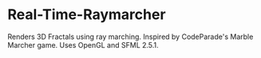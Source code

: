 # Real-Time-Raymarcher
Renders 3D Fractals using ray marching. Inspired by CodeParade's Marble Marcher game. Uses OpenGL and SFML 2.5.1.
